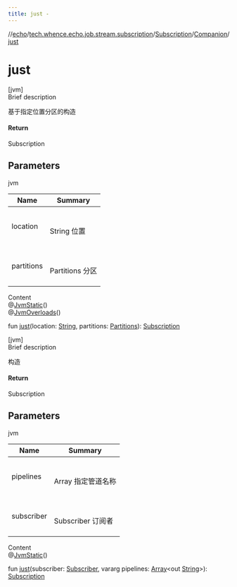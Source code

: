 ```yaml
---
title: just -
---
```

//[echo](../../../index.md)/[tech.whence.echo.job.stream.subscription](../../index.md)/[Subscription](../index.md)/[Companion](index.md)/[just](just.md)



# just  
[jvm]  
Brief description  


基于指定位置分区的构造



#### Return  


Subscription



## Parameters  
  
jvm  
  
|  Name|  Summary| 
|---|---|
| location| <br><br>String 位置<br><br>
| partitions| <br><br>Partitions 分区<br><br>
  
  
Content  
@[JvmStatic](https://kotlinlang.org/api/latest/jvm/stdlib/kotlin.jvm/-jvm-static/index.html)()  
@[JvmOverloads](https://kotlinlang.org/api/latest/jvm/stdlib/kotlin.jvm/-jvm-overloads/index.html)()  
  
fun [just](just.md)(location: [String](https://kotlinlang.org/api/latest/jvm/stdlib/kotlin/-string/index.html), partitions: [Partitions](../../-partitions/index.md)): [Subscription](../index.md)  


[jvm]  
Brief description  


构造



#### Return  


Subscription



## Parameters  
  
jvm  
  
|  Name|  Summary| 
|---|---|
| pipelines| <br><br>Array<out String> 指定管道名称<br><br>
| subscriber| <br><br>Subscriber 订阅者<br><br>
  
  
Content  
@[JvmStatic](https://kotlinlang.org/api/latest/jvm/stdlib/kotlin.jvm/-jvm-static/index.html)()  
  
fun [just](just.md)(subscriber: [Subscriber](../../-subscriber/index.md), vararg pipelines: [Array](https://kotlinlang.org/api/latest/jvm/stdlib/kotlin/-array/index.html)<out [String](https://kotlinlang.org/api/latest/jvm/stdlib/kotlin/-string/index.html)>): [Subscription](../index.md)  




